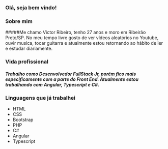 ### Olá, seja bem vindo!

### Sobre mim
#####Me chamo Victor Ribeiro, tenho 27 anos e moro em Ribeirão Preto/SP. No meu tempo livre gosto de ver vídeos aleatórios no Youtube, ouvir musica, tocar guitarra e atualmente estou retornando ao hábito de ler e estudar diariamente.

### Vida profissional
##### Trabalho como Desenvolvedor FullStack Jr, porém fico mais especificamente com a parte do Front End. Atualmente estou trabalhando com Angular, Typescript e C#.

### Linguagens que já trabalhei
* HTML
* CSS
* Bootstrap
* PHP
* C#
* Angular
* Typescript



